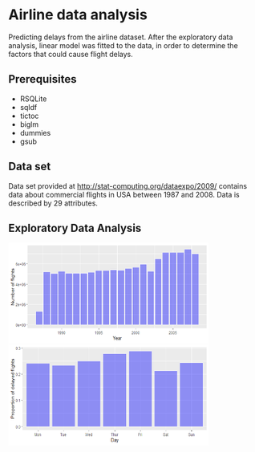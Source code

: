 # Airline data analysis

Predicting delays from the airline dataset. After the exploratory data analysis, linear model was fitted to the data, in order to determine the factors that could cause flight delays. 

## Prerequisites 

* RSQLite
* sqldf
* tictoc
* biglm
* dummies
* gsub

## Data set

Data set provided at http://stat-computing.org/dataexpo/2009/ contains data about commercial flights in USA between 1987 and 2008. Data is described by 29 attributes.

## Exploratory Data Analysis

<img src="images/total.png" width=400 height=200> <img src="images/day.png" width=400 height=200> 

